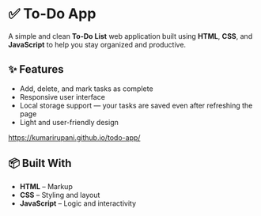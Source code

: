 # ✅ To-Do App

A simple and clean **To-Do List** web application built using **HTML**, **CSS**, and **JavaScript** to help you stay organized and productive.

## ✨ Features

- Add, delete, and mark tasks as complete
- Responsive user interface
- Local storage support — your tasks are saved even after refreshing the page
- Light and user-friendly design

https://kumarirupani.github.io/todo-app/

## 📦 Built With

- **HTML** – Markup
- **CSS** – Styling and layout
- **JavaScript** – Logic and interactivity


